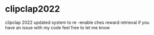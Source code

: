 # clipclap2022
clipclap 2022 updated system to re -enable ches reward retrieval if you have an issue with my code feel free to let me know

